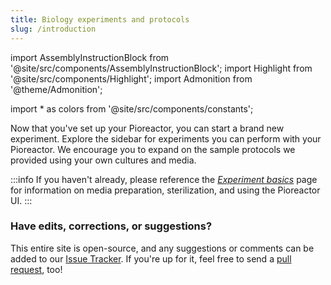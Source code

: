 ```yaml
---
title: Biology experiments and protocols
slug: /introduction
---
```


import AssemblyInstructionBlock from '@site/src/components/AssemblyInstructionBlock';
import Highlight from '@site/src/components/Highlight';
import Admonition from '@theme/Admonition';

import * as colors from '@site/src/components/constants';

Now that you've set up your Pioreactor, you can start a brand new experiment. Explore the sidebar for experiments you can perform with your Pioreactor. We encourage you to expand on the sample protocols we provided using your own cultures and media. 

:::info
If you haven't already, please reference the [_Experiment basics_](/user-guide/prepare-vial-for-cultures) page for information on media preparation, sterilization, and using the Pioreactor UI. 
:::


### Have edits, corrections, or suggestions?

This entire site is open-source, and any suggestions or comments can be added to our [Issue Tracker](https://github.com/Pioreactor/docs.pioreactor/issues). If you're up for it, feel free to send a [pull request](https://docs.github.com/en/pull-requests/collaborating-with-pull-requests/getting-started/about-collaborative-development-models), too!


